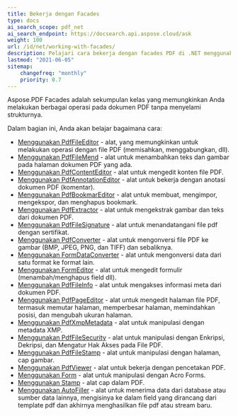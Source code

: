 ```yaml
---
title: Bekerja dengan Facades
type: docs
ai_search_scope: pdf_net
ai_search_endpoint: https://docsearch.api.aspose.cloud/ask
weight: 100
url: /id/net/working-with-facades/
description: Pelajari cara bekerja dengan facades PDF di .NET menggunakan Aspose.PDF untuk manipulasi dan tampilan konten PDF yang lebih mudah.
lastmod: "2021-06-05"
sitemap:
    changefreq: "monthly"
    priority: 0.7
---
```

Aspose.PDF Facades adalah sekumpulan kelas yang memungkinkan Anda melakukan berbagai operasi pada dokumen PDF tanpa menyelami strukturnya.

Dalam bagian ini, Anda akan belajar bagaimana cara:

- [Menggunakan PdfFileEditor](/pdf/id/net/pdffileeditor-class/) - alat, yang memungkinkan untuk melakukan operasi dengan file PDF (memisahkan, menggabungkan, dll).
- [Menggunakan PdfFileMend](/pdf/id/net/pdffilemend-class/) - alat untuk menambahkan teks dan gambar pada halaman dokumen PDF yang ada.
- [Menggunakan PdfContentEditor](/pdf/id/net/pdfcontenteditor-class/) - alat untuk mengedit konten file PDF.
- [Menggunakan PdfAnnotationEditor](/pdf/id/net/pdfannotationeditor-class/) - alat untuk bekerja dengan anotasi dokumen PDF (komentar).
- [Menggunakan PdfBookmarEditor](/pdf/id/net/working-with-bookmarks-facades/) - alat untuk membuat, mengimpor, mengekspor, dan menghapus bookmark.
- [Menggunakan PdfExtractor](/pdf/id/net/pdfextractor-class/) - alat untuk mengekstrak gambar dan teks dari dokumen PDF.
- [Menggunakan PdfFileSignature](/pdf/id/net/pdffilesignature-class/) - alat untuk menandatangani file pdf dengan sertifikat.
- [Menggunakan PdfConverter](/pdf/id/net/pdfconverter-class/) - alat untuk mengonversi file PDF ke gambar (BMP, JPEG, PNG, dan TIFF) dan sebaliknya.
- [Menggunakan FormDataConverter](/pdf/id/net/formdataconverter-class/) - alat untuk mengonversi data dari satu format ke format lain.
- [Menggunakan FormEditor](/pdf/id/net/formeditor-class/) - alat untuk mengedit formulir (menambah/menghapus field dll).
- [Menggunakan PdfFileInfo](/pdf/id/net/pdffileinfo-class/) - alat untuk mengakses informasi meta dari dokumen PDF.
- [Menggunakan PdfPageEditor](/pdf/id/net/pdfpageeditor-class/) - alat untuk mengedit halaman file PDF, termasuk memutar halaman, memperbesar halaman, memindahkan posisi, dan mengubah ukuran halaman.
- [Menggunakan PdfXmpMetadata](/pdf/id/net/pdfxmpmetadata-class/) - alat untuk manipulasi dengan metadata XMP.
- [Menggunakan PdfFileSecurity](/pdf/id/net/pdffilesecurity-class/) - alat untuk manipulasi dengan Enkripsi, Dekripsi, dan Mengatur Hak Akses pada File PDF.
- [Menggunakan PdfFileStamp](/pdf/id/net/pdffilestamp-class/) - alat untuk manipulasi dengan halaman, cap gambar.
- [Menggunakan PdfViewer](/pdf/id/net/pdfviewer-class/) - alat untuk bekerja dengan pencetakan PDF.
- [Menggunakan Form](/pdf/id/net/form-class/) - alat untuk manipulasi dengan Acro Forms.
- [Menggunakan Stamp](/pdf/id/net/stamp-class/) - alat cap dalam PDF.
- [Menggunakan AutoFiller](/pdf/id/net/autofiller-class/) - alat untuk menerima data dari database atau sumber data lainnya, mengisinya ke dalam field yang dirancang dari template pdf dan akhirnya menghasilkan file pdf atau stream baru.